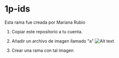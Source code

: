 # 1p-ids
Esta rama fue creada por Mariana Rubio



1. Copiar este repositorio a tu cuenta.

2. Añadir un archivo de imagen llamado "a" 
![Alt text](https://file%2B.vscode-resource.vscode-cdn.net/c%3A/Users/Samm/Documents/Taerea%20CETI/h/a.png?version%3D1685499509810)
3. Crear una rama con tal imagen




